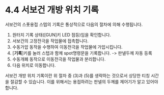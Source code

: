 ﻿# 4.4 서보건 개방 위치 기록

서보건의 스폿용접 스텝의 기록은 통상적으로 다음의 절차에 의해 수행됩니다.

1. 원터치 기록 상태(\[GUN]키 LED 점등)임을 확인합니다.
2. 서보건의 고정전극을 작업물에 접촉합니다.
3. 수동가압 동작을 수행하여 이동전극을 작업물에 가압시킵니다.
4. \[**기록**]키를 눌러 스텝과 함께 spot명령문을 기록합니다. -> 판넬두께 자동 등록
5. 수동개폐 동작으로 이동전극을 작업물과 분리합니다.
6. 다음 위치로 이동합니다.

서보건 개방 위치 기록이란 위 절차 중 (3)과 (5)를 생략하는 것으로서 상당한 티칭 시간을 절감할 수 있습니다. 이를 위해서는 용접하려는 판넬의 두께를 제어기가 알고 있어야 합니다.
